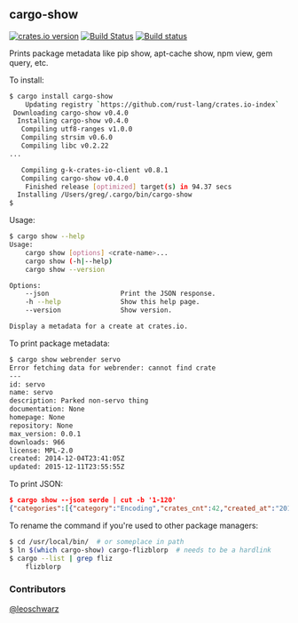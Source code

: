 ## cargo-show

[![crates.io version](https://img.shields.io/crates/v/cargo-show.svg)](https://img.shields.io/crates/v/cargo-show.svg)
[![Build Status](https://travis-ci.org/g-k/cargo-show.svg?branch=master)](https://travis-ci.org/g-k/cargo-show)
[![Build status](https://ci.appveyor.com/api/projects/status/m9cf5vhft7qwisas?svg=true)](https://ci.appveyor.com/project/g-k/cargo-show)

Prints package metadata like pip show, apt-cache show, npm view, gem query, etc.

To install:

```sh
$ cargo install cargo-show
    Updating registry `https://github.com/rust-lang/crates.io-index`
 Downloading cargo-show v0.4.0
  Installing cargo-show v0.4.0
   Compiling utf8-ranges v1.0.0
   Compiling strsim v0.6.0
   Compiling libc v0.2.22
...

   Compiling g-k-crates-io-client v0.8.1
   Compiling cargo-show v0.4.0
    Finished release [optimized] target(s) in 94.37 secs
  Installing /Users/greg/.cargo/bin/cargo-show
$
```

Usage:

```sh
$ cargo show --help
Usage:
    cargo show [options] <crate-name>...
    cargo show (-h|--help)
    cargo show --version

Options:
    --json                  Print the JSON response.
    -h --help               Show this help page.
    --version               Show version.

Display a metadata for a create at crates.io.
```

To print package metadata:

```sh
$ cargo show webrender servo
Error fetching data for webrender: cannot find crate
---
id: servo
name: servo
description: Parked non-servo thing
documentation: None
homepage: None
repository: None
max_version: 0.0.1
downloads: 966
license: MPL-2.0
created: 2014-12-04T23:41:05Z
updated: 2015-12-11T23:55:55Z
```

To print JSON:

```json
$ cargo show --json serde | cut -b '1-120'
{"categories":[{"category":"Encoding","crates_cnt":42,"created_at":"2017-01-17T19:13:05Z","description":"Encoding and/or
```

To rename the command if you're used to other package managers:

```sh
$ cd /usr/local/bin/  # or someplace in path
$ ln $(which cargo-show) cargo-flizblorp  # needs to be a hardlink
$ cargo --list | grep fliz
    flizblorp
```

### Contributors

[@leoschwarz](https://github.com/leoschwarz)

